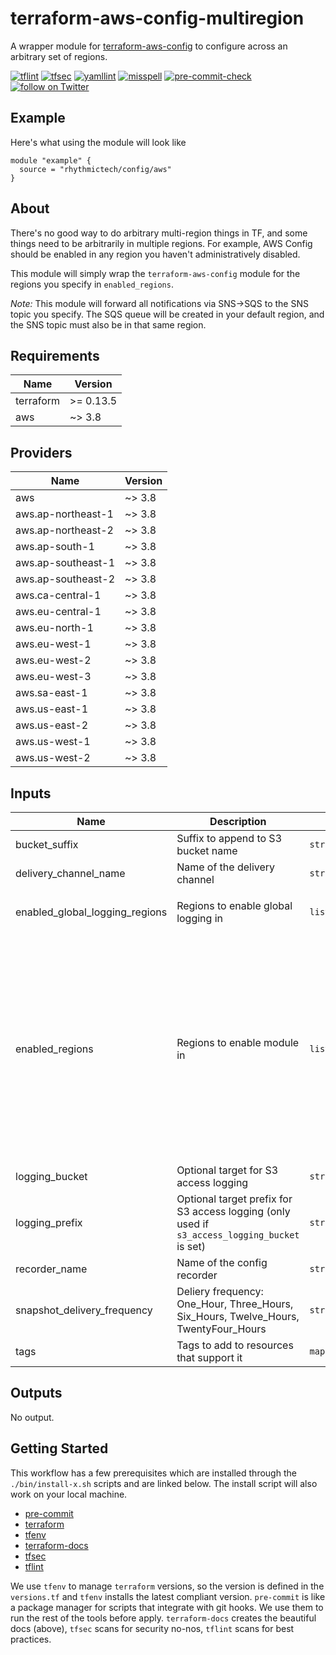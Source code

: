 # terraform-aws-config-multiregion
A wrapper module for [terraform-aws-config](https://github.com/rhythmictech/terraform-aws-config) to configure across an arbitrary set of regions.

[![tflint](https://github.com/rhythmictech/terraform-aws-config-multiregion/workflows/tflint/badge.svg?branch=master&event=push)](https://github.com/rhythmictech/terraform-aws-config-multiregion/actions?query=workflow%3Atflint+event%3Apush+branch%3Amaster)
[![tfsec](https://github.com/rhythmictech/terraform-aws-config-multiregion/workflows/tfsec/badge.svg?branch=master&event=push)](https://github.com/rhythmictech/terraform-aws-config-multiregion/actions?query=workflow%3Atfsec+event%3Apush+branch%3Amaster)
[![yamllint](https://github.com/rhythmictech/terraform-aws-config-multiregion/workflows/yamllint/badge.svg?branch=master&event=push)](https://github.com/rhythmictech/terraform-aws-config-multiregion/actions?query=workflow%3Ayamllint+event%3Apush+branch%3Amaster)
[![misspell](https://github.com/rhythmictech/terraform-aws-config-multiregion/workflows/misspell/badge.svg?branch=master&event=push)](https://github.com/rhythmictech/terraform-aws-config-multiregion/actions?query=workflow%3Amisspell+event%3Apush+branch%3Amaster)
[![pre-commit-check](https://github.com/rhythmictech/terraform-aws-config-multiregion/workflows/pre-commit-check/badge.svg?branch=master&event=push)](https://github.com/rhythmictech/terraform-aws-config-multiregion/actions?query=workflow%3Apre-commit-check+event%3Apush+branch%3Amaster)
<a href="https://twitter.com/intent/follow?screen_name=RhythmicTech"><img src="https://img.shields.io/twitter/follow/RhythmicTech?style=social&logo=twitter" alt="follow on Twitter"></a>

## Example
Here's what using the module will look like
```hcl
module "example" {
  source = "rhythmictech/config/aws"
}
```

## About
There's no good way to do arbitrary multi-region things in TF, and some things need to be arbitrarily in multiple regions. For example, AWS Config should be enabled in any region you haven't administratively disabled.

This module will simply wrap the `terraform-aws-config` module for the regions you specify in `enabled_regions`.

*Note:* This module will forward all notifications via SNS->SQS to the SNS topic you specify. The SQS queue will be created in your default region, and the SNS topic must also be in that same region.

<!-- BEGINNING OF PRE-COMMIT-TERRAFORM DOCS HOOK -->
## Requirements

| Name | Version |
|------|---------|
| terraform | >= 0.13.5 |
| aws | ~> 3.8 |

## Providers

| Name | Version |
|------|---------|
| aws | ~> 3.8 |
| aws.ap-northeast-1 | ~> 3.8 |
| aws.ap-northeast-2 | ~> 3.8 |
| aws.ap-south-1 | ~> 3.8 |
| aws.ap-southeast-1 | ~> 3.8 |
| aws.ap-southeast-2 | ~> 3.8 |
| aws.ca-central-1 | ~> 3.8 |
| aws.eu-central-1 | ~> 3.8 |
| aws.eu-north-1 | ~> 3.8 |
| aws.eu-west-1 | ~> 3.8 |
| aws.eu-west-2 | ~> 3.8 |
| aws.eu-west-3 | ~> 3.8 |
| aws.sa-east-1 | ~> 3.8 |
| aws.us-east-1 | ~> 3.8 |
| aws.us-east-2 | ~> 3.8 |
| aws.us-west-1 | ~> 3.8 |
| aws.us-west-2 | ~> 3.8 |

## Inputs

| Name | Description | Type | Default | Required |
|------|-------------|------|---------|:--------:|
| bucket\_suffix | Suffix to append to S3 bucket name | `string` | `"awsconfig"` | no |
| delivery\_channel\_name | Name of the delivery channel | `string` | `"awsconfig-s3"` | no |
| enabled\_global\_logging\_regions | Regions to enable global logging in | `list(string)` | <pre>[<br>  "us-east-1"<br>]</pre> | no |
| enabled\_regions | Regions to enable module in | `list(string)` | <pre>[<br>  "us-east-1",<br>  "us-east-2",<br>  "us-west-1",<br>  "us-west-2",<br>  "ca-central-1",<br>  "eu-central-1",<br>  "eu-west-1",<br>  "eu-west-2",<br>  "eu-west-3",<br>  "eu-north-1",<br>  "ap-northeast-1",<br>  "ap-northeast-2",<br>  "ap-southeast-1",<br>  "ap-southeast-2",<br>  "ap-south-1",<br>  "sa-east-1"<br>]</pre> | no |
| logging\_bucket | Optional target for S3 access logging | `string` | `null` | no |
| logging\_prefix | Optional target prefix for S3 access logging (only used if `s3_access_logging_bucket` is set) | `string` | `null` | no |
| recorder\_name | Name of the config recorder | `string` | `"awsconfig"` | no |
| snapshot\_delivery\_frequency | Deliery frequency: One\_Hour, Three\_Hours, Six\_Hours, Twelve\_Hours, TwentyFour\_Hours | `string` | `"Six_Hours"` | no |
| tags | Tags to add to resources that support it | `map(string)` | `{}` | no |

## Outputs

No output.

<!-- END OF PRE-COMMIT-TERRAFORM DOCS HOOK -->

## Getting Started
This workflow has a few prerequisites which are installed through the `./bin/install-x.sh` scripts and are linked below. The install script will also work on your local machine. 

- [pre-commit](https://pre-commit.com)
- [terraform](https://terraform.io)
- [tfenv](https://github.com/tfutils/tfenv)
- [terraform-docs](https://github.com/segmentio/terraform-docs)
- [tfsec](https://github.com/tfsec/tfsec)
- [tflint](https://github.com/terraform-linters/tflint)

We use `tfenv` to manage `terraform` versions, so the version is defined in the `versions.tf` and `tfenv` installs the latest compliant version.
`pre-commit` is like a package manager for scripts that integrate with git hooks. We use them to run the rest of the tools before apply. 
`terraform-docs` creates the beautiful docs (above),  `tfsec` scans for security no-nos, `tflint` scans for best practices. 
